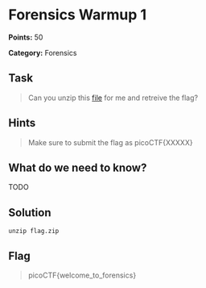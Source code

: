 # Forensics Warmup 1

**Points:** 50

**Category:** Forensics

## Task

> Can you unzip this [file](/Files/flag.zip) for me and retreive the flag? 

## Hints

> Make sure to submit the flag as picoCTF{XXXXX}

## What do we need to know?

TODO

## Solution

`unzip flag.zip`

## Flag

> picoCTF{welcome_to_forensics}